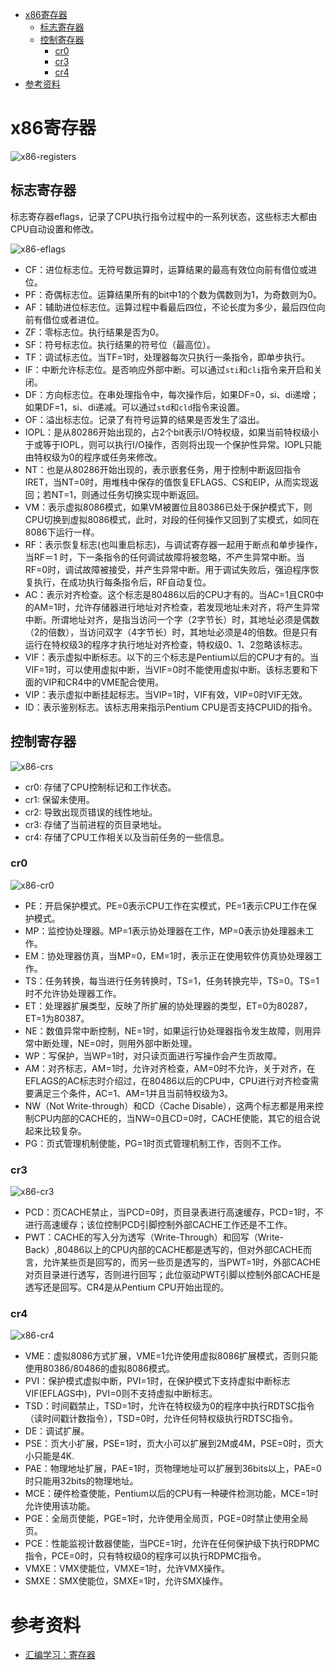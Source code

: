 - [x86寄存器](#x86寄存器)
  - [标志寄存器](#标志寄存器)
  - [控制寄存器](#控制寄存器)
    - [cr0](#cr0)
    - [cr3](#cr3)
    - [cr4](#cr4)
- [参考资料](#参考资料)

# x86寄存器

![x86-registers](x86-registers.png)

## 标志寄存器

标志寄存器eflags，记录了CPU执行指令过程中的一系列状态，这些标志大都由CPU自动设置和修改。

![x86-eflags](x86-eflags.png)

- CF：进位标志位。无符号数运算时，运算结果的最高有效位向前有借位或进位。
- PF：奇偶标志位。运算结果所有的bit中1的个数为偶数则为1，为奇数则为0。
- AF：辅助进位标志位。运算过程中看最后四位，不论长度为多少，最后四位向前有借位或者进位。
- ZF：零标志位。执行结果是否为0。
- SF：符号标志位。执行结果的符号位（最高位）。
- TF：调试标志位。当TF=1时，处理器每次只执行一条指令，即单步执行。
- IF：中断允许标志位。是否响应外部中断。可以通过`sti`和`cli`指令来开启和关闭。
- DF：方向标志位。在串处理指令中，每次操作后，如果DF=0，si、di递增；如果DF=1，si、di递减。可以通过`std`和`cld`指令来设置。
- OF：溢出标志位。记录了有符号运算的结果是否发生了溢出。
- IOPL：是从80286开始出现的，占2个bit表示I/O特权级，如果当前特权级小于或等于IOPL，则可以执行I/O操作，否则将出现一个保护性异常。IOPL只能由特权级为0的程序或任务来修改。
- NT：也是从80286开始出现的，表示嵌套任务，用于控制中断返回指令IRET，当NT=0时，用堆栈中保存的值恢复EFLAGS、CS和EIP，从而实现返回；若NT=1，则通过任务切换实现中断返回。
- VM：表示虚拟8086模式，如果VM被置位且80386已处于保护模式下，则CPU切换到虚拟8086模式，此时，对段的任何操作又回到了实模式，如同在8086下运行一样。   
- RF：表示恢复标志(也叫重启标志)，与调试寄存器一起用于断点和单步操作，当RF＝1 时，下一条指令的任何调试故障将被忽略，不产生异常中断。当RF=0时，调试故障被接受，并产生异常中断。用于调试失败后，强迫程序恢复执行，在成功执行每条指令后，RF自动复位。   
- AC：表示对齐检查。这个标志是80486以后的CPU才有的。当AC=1且CR0中的AM=1时，允许存储器进行地址对齐检查，若发现地址未对齐，将产生异常中断。所谓地址对齐，是指当访问一个字（2字节长）时，其地址必须是偶数（2的倍数），当访问双字（4字节长）时，其地址必须是4的倍数。但是只有运行在特权级3的程序才执行地址对齐检查，特权级0、1、2忽略该标志。   
- VIF：表示虚拟中断标志。以下的三个标志是Pentium以后的CPU才有的。当VIF=1时，可以使用虚拟中断，当VIF=0时不能使用虚拟中断。该标志要和下面的VIP和CR4中的VME配合使用。   
- VIP：表示虚拟中断挂起标志。当VIP=1时，VIF有效，VIP=0时VIF无效。   
- ID：表示鉴别标志。该标志用来指示Pentium CPU是否支持CPUID的指令。

## 控制寄存器

![x86-crs](x86-crs.png)

- cr0: 存储了CPU控制标记和工作状态。
- cr1: 保留未使用。
- cr2: 导致出现页错误的线性地址。
- cr3: 存储了当前进程的页目录地址。
- cr4: 存储了CPU工作相关以及当前任务的一些信息。

### cr0

![x86-cr0](x86-cr0.png)

- PE：开启保护模式。PE=0表示CPU工作在实模式，PE=1表示CPU工作在保护模式。
- MP：监控协处理器。MP=1表示协处理器在工作，MP=0表示协处理器未工作。
- EM：协处理器仿真，当MP=0，EM=1时，表示正在使用软件仿真协处理器工作。
- TS：任务转换，每当进行任务转换时，TS=1，任务转换完毕，TS=0。TS=1时不允许协处理器工作。
- ET：处理器扩展类型，反映了所扩展的协处理器的类型，ET=0为80287，ET=1为80387。
- NE：数值异常中断控制，NE=1时，如果运行协处理器指令发生故障，则用异常中断处理，NE=0时，则用外部中断处理。
- WP：写保护，当WP=1时，对只读页面进行写操作会产生页故障。
- AM：对齐标志，AM=1时，允许对齐检查，AM=0时不允许，关于对齐，在EFLAGS的AC标志时介绍过，在80486以后的CPU中，CPU进行对齐检查需要满足三个条件，AC=1、AM=1并且当前特权级为3。
- NW（Not Write-through）和CD（Cache Disable），这两个标志都是用来控制CPU内部的CACHE的，当NW=0且CD=0时，CACHE使能，其它的组合说起来比较复杂。
- PG：页式管理机制使能，PG=1时页式管理机制工作，否则不工作。

### cr3

![x86-cr3](x86-cr3.png)

- PCD：页CACHE禁止，当PCD=0时，页目录表进行高速缓存，PCD=1时，不进行高速缓存；该位控制PCD引脚控制外部CACHE工作还是不工作。
- PWT：CACHE的写入分为透写（Write-Through）和回写（Write-Back）,80486以上的CPU内部的CACHE都是透写的，但对外部CACHE而言，允许某些页是回写的，而另一些页是透写的，当PWT=1时，外部CACHE对页目录进行透写，否则进行回写；此位驱动PWT引脚以控制外部CACHE是透写还是回写。CR4是从Pentium CPU开始出现的。

### cr4

![x86-cr4](x86-cr4.png)

- VME：虚拟8086方式扩展，VME=1允许使用虚拟8086扩展模式，否则只能使用80386/80486的虚拟8086模式。
- PVI：保护模式虚拟中断，PVI=1时，在保护模式下支持虚拟中断标志VIF(EFLAGS中)，PVI=0则不支持虚拟中断标志。
- TSD：时间戳禁止，TSD=1时，允许在特权级为0的程序中执行RDTSC指令（读时间戳计数指令），TSD=0时，允许任何特权级执行RDTSC指令。
- DE：调试扩展。
- PSE：页大小扩展，PSE=1时，页大小可以扩展到2M或4M，PSE=0时，页大小只能是4K.
- PAE：物理地址扩展，PAE=1时，页物理地址可以扩展到36bits以上，PAE=0时只能用32bits的物理地址。
- MCE：硬件检查使能，Pentium以后的CPU有一种硬件检测功能，MCE=1时允许使用该功能。
- PGE：全局页使能，PGE=1时，允许使用全局页，PGE=0时禁止使用全局页。
- PCE：性能监视计数器使能，当PCE=1时，允许在任何保护级下执行RDPMC指令，PCE=0时，只有特权级0的程序可以执行RDPMC指令。
- VMXE：VMX使能位，VMXE=1时，允许VMX操作。
- SMXE：SMX使能位，SMXE=1时，允许SMX操作。

# 参考资料

- [汇编学习：寄存器](https://www.bilibili.com/read/cv18035431)
